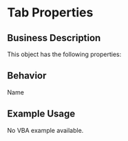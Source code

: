 # Tab Properties

## Business Description
This object has the following properties:

## Behavior
Name

## Example Usage
No VBA example available.